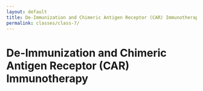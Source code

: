 ```yaml
---
layout: default
title: De-Immunization and Chimeric Antigen Receptor (CAR) Immunotherapy 
permalink: classes/class-7/
---
```


# De-Immunization and Chimeric Antigen Receptor (CAR) Immunotherapy 